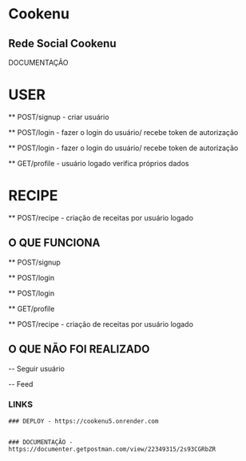 # Cookenu

## Rede Social Cookenu


DOCUMENTAÇÃO

# USER
** POST/signup - criar usuário

** POST/login - fazer o login do usuário/ recebe token de autorização


** POST/login - fazer o login do usuário/ recebe token de autorização


** GET/profile - usuário logado verifica próprios dados

# RECIPE
** POST/recipe - criação de receitas por usuário logado


## O QUE FUNCIONA

** POST/signup 

** POST/login 


** POST/login 


** GET/profile 

** POST/recipe - criação de receitas por usuário logado




## O QUE NÃO FOI REALIZADO
-- Seguir usuário

-- Feed


### LINKS
    ### DEPLOY - https://cookenu5.onrender.com

   
    ### DOCUMENTAÇÃO - https://documenter.getpostman.com/view/22349315/2s93CGRbZR
